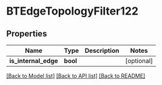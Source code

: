 # BTEdgeTopologyFilter122

## Properties
Name | Type | Description | Notes
------------ | ------------- | ------------- | -------------
**is_internal_edge** | **bool** |  | [optional] 

[[Back to Model list]](../README.md#documentation-for-models) [[Back to API list]](../README.md#documentation-for-api-endpoints) [[Back to README]](../README.md)


